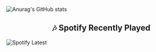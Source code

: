 ![Anurag's GitHub stats](https://github-readme-stats.vercel.app/api?username=VietScripts&show_icons=true&theme=radical)

<p align="center"> 
  <h2 align="center">🎶 Spotify Recently Played</h2>
  
![Spotify Latest](https://spotify-recently-played-readme.vercel.app/api?user=31nrgzjsuasfyn4cs7ibfpdhi72q)

</p>
